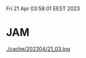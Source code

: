 Fri 21 Apr 03:58:01 EEST 2023
# JAM
<a href='./cache/202304/21_03.log'>./cache/202304/21_03.log</a>
